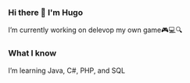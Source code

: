### Hi there 👋 I'm Hugo

I’m currently working on delevop my own game🎮​💻​🔍
### What I know
I’m learning Java, C#, PHP, and SQL
<!--
**ElHereder0/ElHereder0** is a ✨ _special_ ✨ repository because its `README.md` (this file) appears on your GitHub profile.

Here are some ideas to get you started:

- 🔭 I’m currently working on ...
- 🌱 I’m currently learning ...
- 👯 I’m looking to collaborate on ...
- 🤔 I’m looking for help with ...
- 💬 Ask me about ...
- 📫 How to reach me: ...
- 😄 Pronouns: ...
- ⚡ Fun fact: ...
-->
